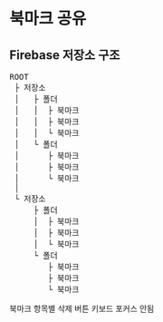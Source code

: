 # 북마크 공유

## Firebase 저장소 구조

<pre>
ROOT
 ├ 저장소
 │   ├ 폴더
 │   │  ├ 북마크
 │   │  ├ 북마크
 │   │  └ 북마크
 │   └ 폴더
 │      ├ 북마크
 │      ├ 북마크
 │      └ 북마크
 │
 └ 저장소
     ├ 폴더
     │  ├ 북마크
     │  ├ 북마크
     │  └ 북마크
     └ 폴더
        ├ 북마크
        ├ 북마크
        └ 북마크
</pre>

북마크 항목별 삭제 버튼 키보드 포커스 안됨
